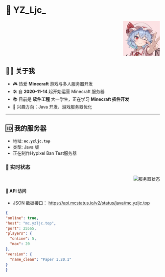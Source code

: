 # 👋 YZ_Ljc_

<p align="right">
  <img src="./img/self.png" alt="我的头像" width="120"/>
</p>

## 🧑‍💻 关于我
- 🎮 热爱 **Minecraft** 游戏与多人服务器开发  
- 🛠️ 自 **2020-11-14** 起开始运营 Minecraft 服务器  
- 📚 目前是 **软件工程** 大一学生，正在学习 **Minecraft 插件开发**  
- 🌱 兴趣方向：Java 开发、游戏服务器优化  

---

## 🆔 我的服务器
- 地址: **`mc.yzljc.top`**  
- 类型: Java 版  
- 正在制作Hypixel Ban Test服务器

### 📡 实时状态  
<p align="right">
  <img src="https://api.mcstatus.io/v2/widget/java/mc.yzljc.top?dark=true&rounded=true" alt="服务器状态" width="300"/>
</p>

#### 🔗 API 访问  
- JSON 数据接口：
https://api.mcstatus.io/v2/status/java/mc.yzljc.top

```json
{
"online": true,
"host": "mc.yzljc.top",
"port": 25565,
"players": {
  "online": 5,
  "max": 20
},
"version": {
  "name_clean": "Paper 1.20.1"
}
}
